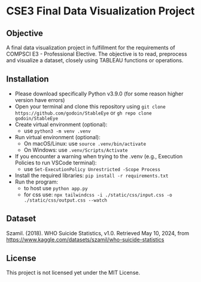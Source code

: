 # CSE3 Final Data Visualization Project

## Objective

A final data visualization project in fulfillment for the requirements of COMPSCI E3 - Professional Elective. The objective is to read, preprocess and visualize a dataset, closely using TABLEAU functions or operations.

## Installation

- Please download specifically Python v3.9.0 (for some reason higher version have errors)
- Open your terminal and clone this repository using `git clone https://github.com/godoin/StableEye` or `gh repo clone godoin/StableEye`
- Create virtual environment (optional):
  - use `python3 -m venv .venv`
- Run virtual environment (optional):
  - On macOS/Linux: use `source .venv/bin/activate`
  - On Windows: use `.venv/Scripts/Activate`
- If you encounter a warning when trying to the .venv (e.g., Execution Policies to run VSCode terminal):
  - use `Set-ExecutionPolicy Unrestricted -Scope Process`
- Install the required libraries: `pip install -r requirements.txt`
- Run the program:
  - to host use `python app.py`
  - for css use: `npx tailwindcss -i ./static/css/input.css -o ./static/css/output.css --watch`

## Dataset

Szamil. (2018). WHO Suicide Statistics, v1.0. Retrieved May 10, 2024, from https://www.kaggle.com/datasets/szamil/who-suicide-statistics

## License

This project is not licensed yet under the MIT License.
